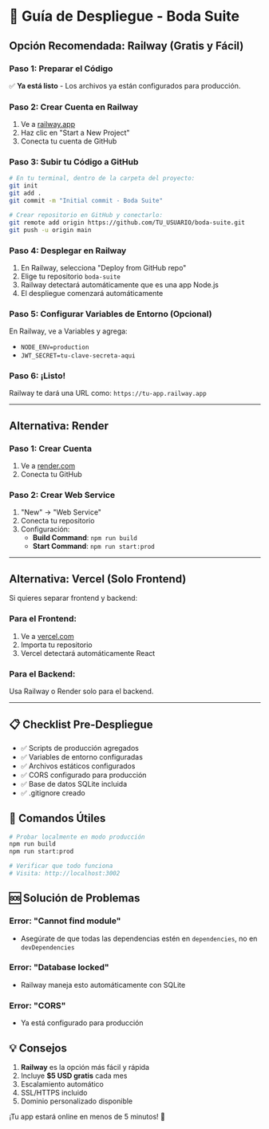 # 🚀 Guía de Despliegue - Boda Suite

## Opción Recomendada: Railway (Gratis y Fácil)

### Paso 1: Preparar el Código
✅ **Ya está listo** - Los archivos ya están configurados para producción.

### Paso 2: Crear Cuenta en Railway
1. Ve a [railway.app](https://railway.app)
2. Haz clic en "Start a New Project"
3. Conecta tu cuenta de GitHub

### Paso 3: Subir tu Código a GitHub
```bash
# En tu terminal, dentro de la carpeta del proyecto:
git init
git add .
git commit -m "Initial commit - Boda Suite"

# Crear repositorio en GitHub y conectarlo:
git remote add origin https://github.com/TU_USUARIO/boda-suite.git
git push -u origin main
```

### Paso 4: Desplegar en Railway
1. En Railway, selecciona "Deploy from GitHub repo"
2. Elige tu repositorio `boda-suite`
3. Railway detectará automáticamente que es una app Node.js
4. El despliegue comenzará automáticamente

### Paso 5: Configurar Variables de Entorno (Opcional)
En Railway, ve a Variables y agrega:
- `NODE_ENV=production`
- `JWT_SECRET=tu-clave-secreta-aqui`

### Paso 6: ¡Listo!
Railway te dará una URL como: `https://tu-app.railway.app`

---

## Alternativa: Render

### Paso 1: Crear Cuenta
1. Ve a [render.com](https://render.com)
2. Conecta tu GitHub

### Paso 2: Crear Web Service
1. "New" → "Web Service"
2. Conecta tu repositorio
3. Configuración:
   - **Build Command**: `npm run build`
   - **Start Command**: `npm run start:prod`

---

## Alternativa: Vercel (Solo Frontend)

Si quieres separar frontend y backend:

### Para el Frontend:
1. Ve a [vercel.com](https://vercel.com)
2. Importa tu repositorio
3. Vercel detectará automáticamente React

### Para el Backend:
Usa Railway o Render solo para el backend.

---

## 📋 Checklist Pre-Despliegue

- ✅ Scripts de producción agregados
- ✅ Variables de entorno configuradas
- ✅ Archivos estáticos configurados
- ✅ CORS configurado para producción
- ✅ Base de datos SQLite incluida
- ✅ .gitignore creado

## 🔧 Comandos Útiles

```bash
# Probar localmente en modo producción
npm run build
npm run start:prod

# Verificar que todo funciona
# Visita: http://localhost:3002
```

## 🆘 Solución de Problemas

### Error: "Cannot find module"
- Asegúrate de que todas las dependencias estén en `dependencies`, no en `devDependencies`

### Error: "Database locked"
- Railway maneja esto automáticamente con SQLite

### Error: "CORS"
- Ya está configurado para producción

## 💡 Consejos

1. **Railway** es la opción más fácil y rápida
2. Incluye **$5 USD gratis** cada mes
3. Escalamiento automático
4. SSL/HTTPS incluido
5. Dominio personalizado disponible

¡Tu app estará online en menos de 5 minutos! 🎉